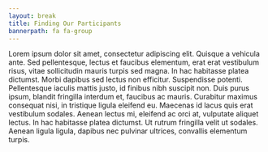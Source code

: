 ```yaml
---
layout: break
title: Finding Our Participants
bannerpath: fa fa-group
---
```

<div class="recruitment">
</div>

<p>Lorem ipsum dolor sit amet, consectetur adipiscing elit. Quisque a vehicula ante. Sed pellentesque, lectus et faucibus elementum, erat erat vestibulum risus, vitae sollicitudin mauris turpis sed magna. In hac habitasse platea dictumst. Morbi dapibus sed lectus non efficitur. Suspendisse potenti. Pellentesque iaculis mattis justo, id finibus nibh suscipit non. Duis purus ipsum, blandit fringilla interdum et, faucibus ac mauris. Curabitur maximus consequat nisi, in tristique ligula eleifend eu. Maecenas id lacus quis erat vestibulum sodales. Aenean lectus mi, eleifend ac orci at, vulputate aliquet lectus. In hac habitasse platea dictumst. Ut rutrum fringilla velit ut sodales. Aenean ligula ligula, dapibus nec pulvinar ultrices, convallis elementum turpis.</p>